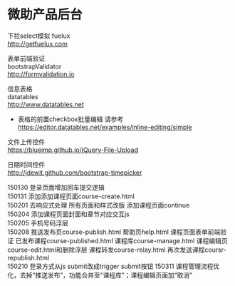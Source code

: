 微助产品后台
==========




下拉select模拟
fuelux  
http://getfuelux.com

表单前端验证  
bootstrapValidator  
http://formvalidation.io

信息表格  
datatables  
http://www.datatables.net  
* 表格的前置checkbox批量编辑 请参考 https://editor.datatables.net/examples/inline-editing/simple

文件上传控件  
https://blueimp.github.io/jQuery-File-Upload

日期时间控件  
http://jdewit.github.com/bootstrap-timepicker

150130 登录页面增加回车提交逻辑  
150131 添加添加课程页面course-create.html  
150201 去响应式处理 所有页面和样式改版 添加课程页面continue  
150204 添加课程页面封面和章节对应交互js  
150205 手机号码浮层  
150208 推送发布页course-publish.html 帮助页help.html 课程页面表单前端验证 已发布课程course-published.html 课程库course-manage.html 课程编辑页course-edit.html和删除浮层 课程转发course-relay.html 再次发送课程coursr-republish.html  
150210 登录方式从js submit改成trigger submit按钮
150311 课程管理流程优化，去掉“推送发布”，功能合并至“课程库”；课程编辑页面加“取消”